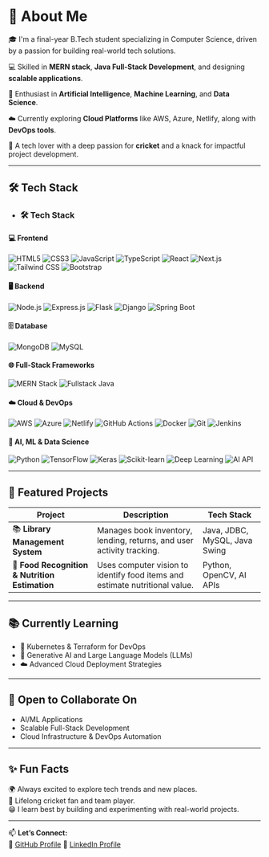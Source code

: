 # 🚀 About Me

🎓 I'm a final-year B.Tech student specializing in Computer Science, driven by a passion for building real-world tech solutions.

💻 Skilled in **MERN stack**, **Java Full-Stack Development**, and designing **scalable applications**.

🤖 Enthusiast in **Artificial Intelligence**, **Machine Learning**, and **Data Science**.

☁️ Currently exploring **Cloud Platforms** like AWS, Azure, Netlify, along with **DevOps tools**.

🏏 A tech lover with a deep passion for **cricket** and a knack for impactful project development.

---

## 🛠 Tech Stack

- ### 🛠️ Tech Stack

#### 💻 Frontend

![HTML5](https://img.shields.io/badge/HTML5-E34F26?style=for-the-badge&logo=html5&logoColor=white)
![CSS3](https://img.shields.io/badge/CSS3-1572B6?style=for-the-badge&logo=css3&logoColor=white)
![JavaScript](https://img.shields.io/badge/JavaScript-F7DF1E?style=for-the-badge&logo=javascript&logoColor=black)
![TypeScript](https://img.shields.io/badge/TypeScript-3178C6?style=for-the-badge&logo=typescript&logoColor=white)
![React](https://img.shields.io/badge/React-61DAFB?style=for-the-badge&logo=react&logoColor=black)
![Next.js](https://img.shields.io/badge/Next.js-000000?style=for-the-badge&logo=next.js&logoColor=white)
![Tailwind CSS](https://img.shields.io/badge/Tailwind-06B6D4?style=for-the-badge&logo=tailwind-css&logoColor=white)
![Bootstrap](https://img.shields.io/badge/Bootstrap-7952B3?style=for-the-badge&logo=bootstrap&logoColor=white)

#### 🖥️ Backend

![Node.js](https://img.shields.io/badge/Node.js-339933?style=for-the-badge&logo=node.js&logoColor=white)
![Express.js](https://img.shields.io/badge/Express.js-000000?style=for-the-badge&logo=express&logoColor=white)
![Flask](https://img.shields.io/badge/Flask-000000?style=for-the-badge&logo=flask&logoColor=white)
![Django](https://img.shields.io/badge/Django-092E20?style=for-the-badge&logo=django&logoColor=white)
![Spring Boot](https://img.shields.io/badge/Spring_Boot-6DB33F?style=for-the-badge&logo=spring-boot&logoColor=white)

#### 🗄️ Database

![MongoDB](https://img.shields.io/badge/MongoDB-47A248?style=for-the-badge&logo=mongodb&logoColor=white)
![MySQL](https://img.shields.io/badge/MySQL-4479A1?style=for-the-badge&logo=mysql&logoColor=white)

#### 🌐 Full-Stack Frameworks

![MERN Stack](https://img.shields.io/badge/MERN-3E3E3E?style=for-the-badge&logo=react&logoColor=white)
![Fullstack Java](https://img.shields.io/badge/Java_Fullstack-007396?style=for-the-badge&logo=java&logoColor=white)

#### ☁️ Cloud & DevOps

![AWS](https://img.shields.io/badge/AWS-232F3E?style=for-the-badge&logo=amazon-aws&logoColor=white)
![Azure](https://img.shields.io/badge/Azure-0078D4?style=for-the-badge&logo=microsoft-azure&logoColor=white)
![Netlify](https://img.shields.io/badge/Netlify-00C7B7?style=for-the-badge&logo=netlify&logoColor=white)
![GitHub Actions](https://img.shields.io/badge/GitHub_Actions-2088FF?style=for-the-badge&logo=github-actions&logoColor=white)
![Docker](https://img.shields.io/badge/Docker-2496ED?style=for-the-badge&logo=docker&logoColor=white)
![Git](https://img.shields.io/badge/Git-F05032?style=for-the-badge&logo=git&logoColor=white)
![Jenkins](https://img.shields.io/badge/Jenkins-D24939?style=for-the-badge&logo=jenkins&logoColor=white)

#### 🧠 AI, ML & Data Science

![Python](https://img.shields.io/badge/Python-3776AB?style=for-the-badge&logo=python&logoColor=white)
![TensorFlow](https://img.shields.io/badge/TensorFlow-FF6F00?style=for-the-badge&logo=tensorflow&logoColor=white)
![Keras](https://img.shields.io/badge/Keras-D00000?style=for-the-badge&logo=keras&logoColor=white)
![Scikit-learn](https://img.shields.io/badge/scikit--learn-F7931E?style=for-the-badge&logo=scikit-learn&logoColor=white)
![Deep Learning](https://img.shields.io/badge/Deep_Learning-8A2BE2?style=for-the-badge&logo=brain&logoColor=white)
![AI API](https://img.shields.io/badge/AI_API_Integration-FF5733?style=for-the-badge&logo=code&logoColor=white)


---

## 🌟 Featured Projects

| Project                                     | Description                                                                 | Tech Stack                      |
|---------------------------------------------|-----------------------------------------------------------------------------|---------------------------------|
| 📚 **Library Management System**             | Manages book inventory, lending, returns, and user activity tracking.       | Java, JDBC, MySQL, Java Swing   |
| 🍱 **Food Recognition & Nutrition Estimation** | Uses computer vision to identify food items and estimate nutritional value. | Python, OpenCV, AI APIs         |

---

## 📚 Currently Learning

- 🚀 Kubernetes & Terraform for DevOps  
- 🧠 Generative AI and Large Language Models (LLMs)  
- ☁️ Advanced Cloud Deployment Strategies  

---

## 🤝 Open to Collaborate On

- AI/ML Applications  
- Scalable Full-Stack Development  
- Cloud Infrastructure & DevOps Automation  

---

## ✨ Fun Facts

🌍 Always excited to explore tech trends and new places.  
🏏 Lifelong cricket fan and team player.  
😁 I learn best by building and experimenting with real-world projects.  

---

📫 **Let’s Connect:**  
🔗 [GitHub Profile](https://github.com/GANGADHARISAIKUMAR)
🔗 [LinkedIn Profile](https://www.linkedin.com/in/gangadhari-sai-kumar-191899332)
